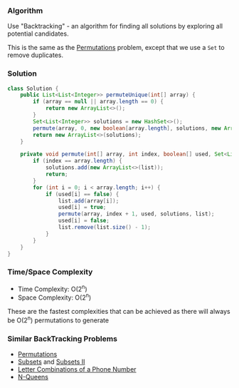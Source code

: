 ### Algorithm

Use "Backtracking" - an algorithm for finding all solutions by exploring all potential candidates.

This is the same as the [Permutations](https://leetcode.com/problems/permutations) problem, except that we use a `Set` to remove duplicates.

### Solution

```java
class Solution {
    public List<List<Integer>> permuteUnique(int[] array) {
        if (array == null || array.length == 0) {
            return new ArrayList<>();
        }
        Set<List<Integer>> solutions = new HashSet<>();
        permute(array, 0, new boolean[array.length], solutions, new ArrayList<>());
        return new ArrayList<>(solutions);
    }

    private void permute(int[] array, int index, boolean[] used, Set<List<Integer>> solutions, List<Integer> list) {
        if (index == array.length) {
            solutions.add(new ArrayList<>(list));
            return;
        }
        for (int i = 0; i < array.length; i++) {
            if (used[i] == false) {
                list.add(array[i]);
                used[i] = true;
                permute(array, index + 1, used, solutions, list);
                used[i] = false;
                list.remove(list.size() - 1);
            }
        }
    }
}
```

### Time/Space Complexity

-  Time Complexity: O(2<sup>n</sup>)
- Space Complexity: O(2<sup>n</sup>)

These are the fastest complexities that can be achieved as there will always be O(2<sup>n</sup>) permutations to generate

### Similar BackTracking Problems

- [Permutations](https://leetcode.com/problems/permutations)
- [Subsets](https://leetcode.com/problems/subsets) and [Subsets II](https://leetcode.com/problems/subsets-ii)
- [Letter Combinations of a Phone Number](https://leetcode.com/problems/letter-combinations-of-a-phone-number)
- [N-Queens](https://leetcode.com/problems/n-queens)
